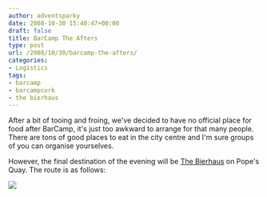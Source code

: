```yaml
---
author: adventsparky
date: 2008-10-30 15:40:47+00:00
draft: false
title: BarCamp The Afters
type: post
url: /2008/10/30/barcamp-the-afters/
categories:
- Logistics
tags:
- barcamp
- barcampcork
- the bierhaus
---
```


After a bit of tooing and froing, we've decided to have no official place for food after BarCamp, it's just too awkward to arrange for that many people. There are tons of good places to eat in the city centre and I'm sure groups of you can organise yourselves.

However, the final destination of the evening will be [The Bierhaus](http://thebierhauscork.com/) on Pope's Quay. The route is as follows:

[![](/wp-content/uploads/2008/10/pub.jpg)
](/wp-content/uploads/2008/10/pub.jpg)
